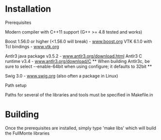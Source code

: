 Installation
============

Prerequisites

Modern compiler with C++11 support (G++ >= 4.8 tested and works)

Boost 1.56.0 or higher (<1.56.0 will break) - www.boost.org
VTK 6.1.0 with Tcl bindings - www.vtk.org

Antlr3 java package v3.5.2 - www.antlr3.org/download.html
Antlr3 C runtime v3.4 - www.antlr3.org/download/C
** When building Antlr3c, be sure to select --enable-64bit when using configure; it defaults to 32bit **

Swig 3.0 - www.swig.org (also often a package in Linux)


Path setup

Paths for several of the libraries and tools must be specified in Makefile.in


Building
========

Once the prerequisites are installed, simply type 'make libs' which will build the FullMonte libraries

